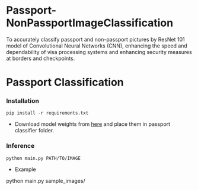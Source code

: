 # Passport-NonPassportImageClassification
To accurately classify passport and non-passport pictures by ResNet 101 model of Convolutional Neural Networks (CNN), enhancing the speed and dependability of visa processing systems and enhancing security measures at borders and checkpoints.

# Passport Classification

### Installation

```
pip install -r requirements.txt
```
* Download model weights from [here](https://drive.google.com/file/d/1K5sWbItnEQosgVCFp2NcL57k8NqhTt0C/view?usp=sharing) and place them in passport classifier folder.
### Inference
```
python main.py PATH/TO/IMAGE
``` 
* Example 

python main.py sample_images/
